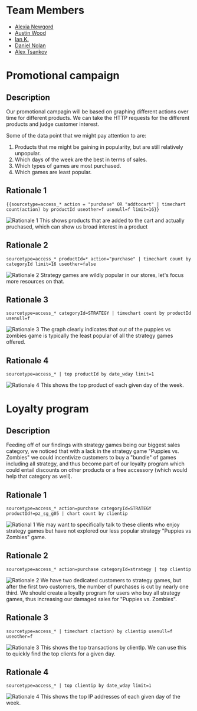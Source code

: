 # Team Members

* [Alexia Newgord](https://github.com/alne4294)
* [Austin Wood](https://github.com/indiesquidge)
* [Ian K.](https://github.com/ianks)
* [Daniel Nolan](https://github.com/dano8957)
* [Alex Tsankov](https://github.com/antsankov)

# Promotional campaign

## Description
Our promotional campagin will be based on graphing different actions over time for different products. We can take the HTTP requests for the different products and judge customer interest.

Some of the data point that we might pay attention to are:

1. Products that me might be gaining in popularity, but are still relatively unpopular.
2. Which days of the week are the best in terms of sales.
3. Which types of games are most purchased.
4. Which games are least popular.

## Rationale 1

```
{{sourcetype=access_* action = "purchase" OR "addtocart" | timechart count(action) by productId useother=f usenull=f limit=16}}
```
![Rationale 1](http://i.imgur.com/7gY7AHb.png)
This shows products that are added to the cart and actually pruchased, which can show us broad interest in a product

## Rationale 2

```
sourcetype=access_* productId=* action="purchase" | timechart count by categoryId limit=16 useother=false
```
![Rationale 2](https://www.dropbox.com/s/s1jjwbsvue5u4fs/Screenshot%202014-09-08%2018.20.03.png?dl=1)
Strategy games are wildly popular in our stores, let's focus more resources on that.

## Rationale 3

```
sourcetype=access_* categoryId=STRATEGY | timechart count by productId usenull=f
```
![Rationale 3](http://i.imgur.com/qEG7bye.png)
The graph clearly indicates that out of the puppies vs zombies game is typically the least popular of all the strategy games offered.


## Rationale 4

```
sourcetype=access_* | top productId by date_wday limit=1
```
![Rationale 4](http://imgur.com/aNiNyLz.png)
This shows the top product of each given day of the week.

# Loyalty program

## Description
Feeding off of our findings with strategy games being our biggest sales category, we noticed that with a lack in the strategy game "Puppies vs. Zombies" we could incentivize customers to buy a "bundle" of games including all strategy, and thus become part of our loyalty program which could entail discounts on other products or a free accessory (which would help that category as well).

## Rationale 1

```
sourcetype=access_* action=purchase categoryId=STRATEGY productId!=pz_sg_g05 | chart count by clientip
```
![Rational 1](http://i.imgur.com/etdU50u.png)
We may want to specifically talk to these clients who enjoy strategy games but have not explored our less popular strategy "Puppies vs Zombies" game.

## Rationale 2

```
sourcetype=access_* action=purchase categoryId=strategy | top clientip
```
![Rationale 2](http://i.imgur.com/OdE7P0e.png)
We have two dedicated customers to strategy games, but after the first two customers, the number of purchases is cut by nearly one third. We should create a loyalty program for users who buy all strategy games, thus increasing our damaged sales for "Puppies vs. Zombies".

## Rationale 3

```
sourcetype=access_* | timechart c(action) by clientip usenull=f useother=f
```
![Rationale 3](http://imgur.com/qN6pT1E.png)
This shows the top transactions by clientIp. We can use this to quickly find the top clients for a given day.

## Rationale 4

```
sourcetype=access_* | top clientip by date_wday limit=1
```
![Rationale 4](http://imgur.com/pX4XVHk.png)
This shows the top IP addresses of each given day of the week.
